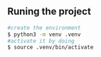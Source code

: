 ## Runing the project

```bash
#create the environment
$ python3 -m venv .venv
#activate it by doing
$ source .venv/bin/activate
```